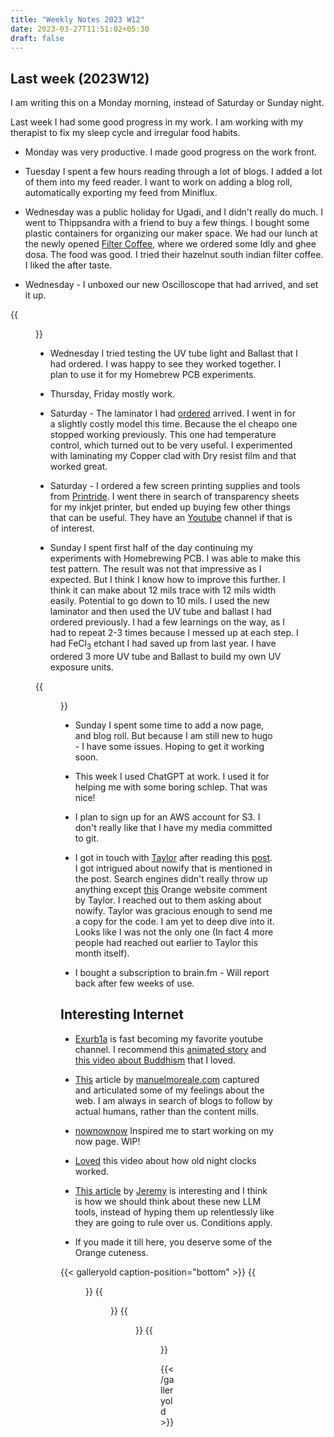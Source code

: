 ```yaml
---
title: "Weekly Notes 2023 W12"
date: 2023-03-27T11:51:02+05:30
draft: false
---
```


## Last week (2023W12)

I am writing this on a Monday morning, instead of Saturday or Sunday night.

Last week I had some good progress in my work. I am working with my therapist
to fix my sleep cycle and irregular food habits.

- Monday was very productive. I made good progress on the work front.
- Tuesday I spent a few hours reading through a lot of blogs. I added a lot of them
  into my feed reader. I want to work on adding a blog roll, automatically exporting
  my feed from Miniflux.

- Wednesday was a public holiday for Ugadi, and I didn't really do much. I went to Thippsandra with a friend to buy a few things. I bought some plastic containers for organizing our maker space. We had our lunch at the newly opened [Filter Coffee](https://goo.gl/maps/2t7erEB1qJpi2SWe8), where we ordered some Idly and ghee dosa. The food was good. I tried their hazelnut south indian filter coffee. I liked the after taste.

- Wednesday - I unboxed our
  new Oscilloscope that had arrived, and set it up.

{{<figure src="/images/Weekly-Notes-2023-w12/oscope1.jpeg" caption="Our new Oscilloscope in all its glory" width="200px">}}

- Wednesday I tried testing the UV tube light and Ballast that I had ordered.
  I was happy to see they worked together. I plan to use it for my Homebrew PCB experiments.

- Thursday, Friday mostly work.

- Saturday - The laminator I had [ordered](https://www.amazon.in/gp/product/B08GX6XW54/) arrived. I went in for a slightly costly model this time.
  Because the el cheapo one stopped working previously. This one had temperature control, which turned out to be very useful.
  I experimented with laminating my Copper clad with Dry resist film and that worked great.

- Saturday - I ordered a few screen printing supplies and tools from [Printride](https://printride.com). I went there in search of transparency sheets for my inkjet printer, but ended up buying few other things that can be useful. They have an [Youtube](https://www.youtube.com/c/Printride) channel if that is of interest.

- Sunday I spent first half of the day continuing my experiments with Homebrewing PCB.
  I was able to make this test pattern.
  The result was not that impressive as I expected. But I think I know how to improve this further.
  I think it can make about 12 mils trace with 12 mils width easily. Potential to go down to 10 mils.
  I used the new laminator and then used the UV tube and ballast I had ordered previously.
  I had a few learnings on the way, as I had to repeat 2-3 times because I messed up at each step.
  I had FeCl<sub>3</sub> etchant I had saved up from last year.
  I have ordered 3 more UV tube and Ballast to build my own UV exposure units.

{{<figure src="/images/Weekly-Notes-2023-w12/pcb1.jpeg" caption="PCB test with different exposure times to UV" width="400px">}}

- Sunday I spent some time to add a now page, and blog roll. But because I am still new to hugo - I have some issues.
  Hoping to get it working soon.

- This week I used ChatGPT at work. I used it for helping me with some boring schlep. That was nice!

- I plan to sign up for an AWS account for S3. I don't really like that I have my media committed to git.

- I got in touch with [Taylor](https://taylor.town/) after reading this [post](https://taylor.town/extinguish-all-notifications). I got intrigued about nowify that is mentioned in the post. Search engines didn't really throw up anything except [this](https://news.ycombinator.com/item?id=34881237) Orange website comment by Taylor. I reached out to them asking about nowify.
  Taylor was gracious enough to send me a copy for the code. I am yet to deep dive into it. Looks like I was not the only one (In fact 4 more people had reached out earlier to Taylor this month itself).

- I bought a subscription to brain.fm - Will report back after few weeks of use.

## Interesting Internet

- [Exurb1a](https://www.youtube.com/@Exurb1a) is fast becoming my favorite youtube channel. I recommend this [animated story](https://www.youtube.com/watch?v=7g1pmHSWHe0) and [this video about Buddhism](https://www.youtube.com/watch?v=i2wLyhgeYsw) that I loved.

- [This](https://manuelmoreale.com/passionless-web) article by [manuelmoreale.com](https://manuelmoreale.com/) captured and articulated some of my feelings about the web. I am always in search of blogs to follow by actual humans, rather than the content mills.

- [nownownow](https://nownownow.com/) Inspired me to start working on my now page. WIP!

- [Loved](https://www.youtube.com/watch?v=Nwp-C7DBcYg&ab_channel=TheBritishMuseum) this video about how old night clocks worked.

- [This article](https://adactio.com/journal/20040) by [Jeremy](https://adactio.com/about/) is interesting and I think is how we should think about these new LLM tools, instead of hyping them up relentlessly like they are going to rule over us. Conditions apply.

- If you made it till here, you deserve some of the Orange cuteness.

{{< galleryold caption-position="bottom"  >}}
{{<figure src="/images/Weekly-Notes-2023-w12/orange1.jpeg" caption="Tfeeth" >}}
{{<figure src="/images/Weekly-Notes-2023-w12/orange2.jpeg" caption="Lazy ass" >}}
{{<figure src="/images/Weekly-Notes-2023-w12/orange3.jpeg" caption="Can you resist this cuteness" >}}
{{<figure src="/images/Weekly-Notes-2023-w12/orange4.jpeg" caption="World is my oyster, this box is mine now" >}}

{{< /galleryold >}}
